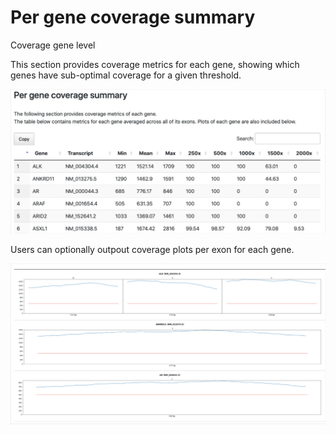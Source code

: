 # Per gene coverage summary

Coverage gene level

This section provides coverage metrics for each gene, showing which genes have sub-optimal coverage for a given threshold.

![](<../../.gitbook/assets/iScreen Shoter - 2022-07-19 164650.433.png>)

Users can optionally outpout coverage plots per exon for each gene.

![](<../../.gitbook/assets/iScreen Shoter - 2022-07-19 164715.473.png>)
